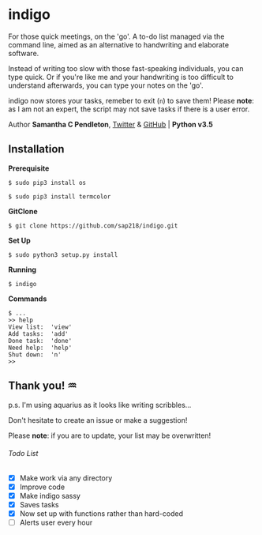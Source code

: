 # indigo

For those quick meetings, on the 'go'. A to-do list managed via the command line, aimed as an alternative to handwriting and elaborate software. 

Instead of writing too slow with those fast-speaking individuals, you can type quick. Or if you're like me and your handwriting is too difficult to understand afterwards, you can type your notes on the 'go'.

indigo now stores your tasks, remeber to exit (`n`) to save them! Please **note**: as I am not an expert, the script may not save tasks if there is a user error. 

Author __Samantha C Pendleton__, [Twitter](https://twitter.com/sap218) & [GitHub](https://github.com/sap218) | **Python v3.5** 

## Installation

**Prerequisite**

`$ sudo pip3 install os`

`$ sudo pip3 install termcolor`

**GitClone**

`$ git clone https://github.com/sap218/indigo.git`

**Set Up**

`$ sudo python3 setup.py install`

**Running**

`$ indigo`

**Commands**

```
$ ...
>> help
View list:	'view'
Add tasks:	'add'
Done task:	'done'
Need help:	'help'
Shut down:	'n'
>>
```

## Thank you! :aquarius:

p.s. I'm using aquarius as it looks like writing scribbles...

Don't hesitate to create an issue or make a suggestion!

Please **note**: if you are to update, your list may be overwritten!

###### Todo List
- [x] Make work via any directory
- [x] Improve code
- [x] Make indigo sassy
- [x] Saves tasks
- [x] Now set up with functions rather than hard-coded
- [ ] Alerts user every hour
